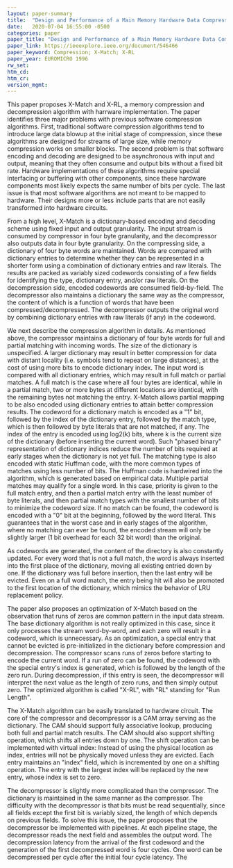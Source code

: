 ```yaml
---
layout: paper-summary
title:  "Design and Performance of a Main Memory Hardware Data Compressor"
date:   2020-07-04 16:55:00 -0500
categories: paper
paper_title: "Design and Performance of a Main Memory Hardware Data Compressor"
paper_link: https://ieeexplore.ieee.org/document/546466
paper_keyword: Compression; X-Match; X-RL
paper_year: EUROMICRO 1996
rw_set:
htm_cd:
htm_cr:
version_mgmt:
---
```


This paper proposes X-Match and X-RL, a memory compression and decompression algorithm with harrware implementation.
The paper identifies three major problems with previous software compression algorithms. First, traditional software
compression algorithms tend to introduce large data blowup at the initial stage of compression, since these algorithms
are designed for streams of large size, while memory compression works on smaller blocks. The second problem is that 
software encoding and decoding are designed to be asynchronous with input and output, meaning that they often consume 
and output bits without a fixed bit rate. Hardware implementations of these algorithms require special interfacing or
buffering with other components, since these hardware components most likely expects the same number of bits per cycle.
The last issue is that most software algorithms are not meant to be mapped to hardware. Their designs more or
less include parts that are not easily transformed into hardware circuits.

From a high level, X-Match is a dictionary-based encoding and decoding scheme using fixed input and output granularity.
The input stream is consumed by compressor in four byte granularity, and the decompressor also outputs data in four byte
granularity. On the compressing side, a dictionary of four byte words are maintained. Words are compared with dictionary
entries to determine whether they can be represented in a shorter form using a combination of dictionary entries and 
raw literals. The results are packed as variably sized codewords consisting of a few fields for identifying the type,
dictionary entry, and/or raw literals. On the decompression side, encoded codewords are consumed field-by-field. 
The decompressor also maintains a dictionary the same way as the compressor, the content of which is a function of 
words that have been compressed/decompressed. The decompressor outputs the original word by combining dictionary entries
with raw literals (if any) in the codeword.

We next describe the compression algorithm in details. As mentioned above, the compressor maintains a dictionary of
four byte words for full and partial matching with incoming words. The size of the dictionary is unspecified. A larger
dictionary may result in better compression for data with distant locality (i.e. symbols tend to repeat on large 
distances), at the cost of using more bits to encode dictionary index. The input word is compared with all dictionary
entries, which may result in full match or partial matches. A full match is the case where all four bytes are identical, 
while in a partial match, two or more bytes at different locations are identical, with the remaining bytes not matching 
the entry. X-Match allows partial mapping to be also encoded using dictionary entries to attain better compression results.
The codeword for a dictionary match is encoded as a "1" bit, followed by the index of the dictionary entry, followed
by the match type, which is then followed by byte literals that are not matched, if any. 
The index of the entry is encoded using log2(k) bits, where k is the current size of the dictionary (before inserting
the current word). Such "phased binary" representation of dictionary indices reduce the number of bits required at early
stages when the dictionary is not yet full. 
The matching type is also encoded with static Huffman code, with the more common types of matches using less number of 
bits. The Huffman code is hardwired into the algorithm, which is generated based on empirical data.
Multiple partial matches may qualify for a single word. In this case, priority is given to the full match entry, and then
a partial match entry with the least number of byte literals, and then partial match types with the smallest number of bits 
to minimize the codeword size. 
If no match can be found, the codeword is encoded with a "0" bit at the beginning, followed by the word literal.
This guarantees that in the worst case and in early stages of the algorithm, where no matching can ever be found, the 
encoded stream will only be slightly larger (1 bit overhead for each 32 bit word) than the original.

As codewords are generated, the content of the directory is also constantly updated. For every word that is not a full
match, the word is always inserted into the first place of the dictionary, moving all existing entried down by one.
If the dictionary was full before insertion, then the last entry will be evicted. Even on a full word match, the entry
being hit will also be promoted to the first location of the dictionary, which mimics the behavior of LRU replacement
policy. 

The paper also proposes an optimization of X-Match based on the observation that runs of zeros are common pattern in
the input data stream. The base dictionary algorithm is not really optimized in this case, since it only processes the
stream word-by-word, and each zero will result in a codeword, which is unnecessary. As an optimization, a special entry
that cannot be evicted is pre-initialized in the dictionary before compression and decompression. 
The compressor scans runs of zeros before starting to encode the current word. If a run of zero can be found, the 
codeword with the special entry's index is generated, which is followed by the length of the zero run. During decompression,
if this entry is seen, the decompressor will interpret the next value as the length of zero runs, and then simply output 
zero. The optimized algorithm is called "X-RL", with "RL" standing for "Run Length".

The X-Match algorithm can be easily translated to hardware circuit. The core of the compressor and decompressor is a
CAM array serving as the dictionary. The CAM should support fully associative lookup, producing both full and partial
match results. The CAM should also support shifting operation, which shifts all entries down by one. The shift operation
can be implemented with virtual index: Instead of using the physical location as index, entries will not be physically
moved unless they are evicted. Each entry maintains an "index" field, which is incremented by one on a shifting operation.
The entry with the largest index will be replaced by the new entry, whose index is set to zero.

The decompressor is slightly more complicated than the compressor. The dictionary is maintained in the same manner as 
the compressor. The difficulty with the decompressor is that bits must be read sequentially, since all fields except 
the first bit is variably sized, the length of which depends on previous fields. To solve this issue, the paper proposes
that the decompressor be implemented with pipelines. At each pipeline stage, the decompressor reads the next field
and assembles the output word. The decompression latency from the arrival of the first codeword and the generation of 
the first decompressed word is four cycles. One word can be decompressed per cycle after the initial four cycle latency.
The 
